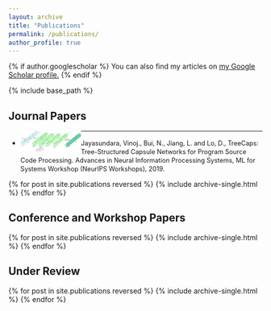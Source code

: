 ```yaml
---
layout: archive
title: "Publications"
permalink: /publications/
author_profile: true
---
```


{% if author.googlescholar %}
  You can also find my articles on <u><a href="{{author.googlescholar}}">my Google Scholar profile</a>.</u>
{% endif %}

{% include base_path %}

## **Journal Papers**

* <img style="float: left;" src="/images/cvpr.jpg" width="25%"> <hr/> <span style="font-size:0.9em;text-align: justify"> Jayasundara, Vinoj., Bui, N., Jiang, L. and Lo, D., TreeCaps: Tree-Structured Capsule Networks for Program Source Code Processing. Advances in Neural Information Processing Systems, ML for Systems Workshop (NeurIPS Workshops), 2019.</span>

{% for post in site.publications reversed %}
  {% include archive-single.html %}
{% endfor %}

## **Conference and Workshop Papers**

{% for post in site.publications reversed %}
  {% include archive-single.html %}
{% endfor %}

## **Under Review**

{% for post in site.publications reversed %}
  {% include archive-single.html %}
{% endfor %}
